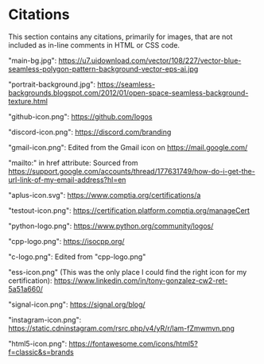# Citations

This section contains any citations, primarily for images, that are not included as in-line comments in HTML or CSS code.

"main-bg.jpg":
	https://u7.uidownload.com/vector/108/227/vector-blue-seamless-polygon-pattern-background-vector-eps-ai.jpg

"portrait-background.jpg":
	https://seamless-backgrounds.blogspot.com/2012/01/open-space-seamless-background-texture.html

"github-icon.png":
	https://github.com/logos

"discord-icon.png":
	https://discord.com/branding

"gmail-icon.png":
	Edited from the Gmail icon on https://mail.google.com/

"mailto:" in href attribute: 
	Sourced from https://support.google.com/accounts/thread/177631749/how-do-i-get-the-url-link-of-my-email-address?hl=en

"aplus-icon.svg": 
	https://www.comptia.org/certifications/a

"testout-icon.png":
	https://certification.platform.comptia.org/manageCert

"python-logo.png":
	https://www.python.org/community/logos/

"cpp-logo.png":
	https://isocpp.org/

"c-logo.png":
	Edited from "cpp-logo.png"

"ess-icon.png" (This was the only place I could find the right icon for my certification):
	https://www.linkedin.com/in/tony-gonzalez-cw2-ret-5a51a660/

"signal-icon.png":
	https://signal.org/blog/

"instagram-icon.png":
	https://static.cdninstagram.com/rsrc.php/v4/yR/r/lam-fZmwmvn.png

"html5-icon.png":
	https://fontawesome.com/icons/html5?f=classic&s=brands